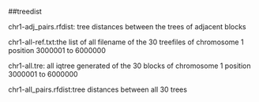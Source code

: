 ##treedist

chr1-adj_pairs.rfdist: tree distances between the trees of adjacent blocks

chr1-all-ref.txt:the list of all filename of the 30 treefiles of chromosome 1 position 3000001 to 6000000

chr1-all.tre: all iqtree generated of the 30 blocks of chromosome 1 position 3000001 to 6000000

chr1-all_pairs.rfdist:tree distances between all 30 trees 
